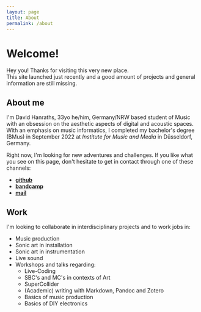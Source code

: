 ```yaml
---
layout: page
title: About
permalink: /about
---
```


# Welcome! 

Hey you! Thanks for visiting this very new place.  
This site launched just recently and a good amount of projects and general information are still missing. 

## About me

<!--- MMus - *Klang und Realität* - 1. semester - RSH Düsseldorf   --->
I'm David Hanraths, 33yo he/him, Germany/NRW based student of Music with an obsession on the aesthetic aspects of digital and acoustic spaces.  
With an emphasis on music informatics, I completed my bachelor's degree (BMus) in September 2022 at *Institute for Music and Media* in Düsseldorf, Germany. 

Right now, I'm looking for new adventures and challenges. 
If you like what you see on this page, don't hesitate to get in contact through one of these channels:  
- [**github**](https:github.com/{{site.github_username}})  
- [**bandcamp**](https://davidhanraths.bandcamp.com)  
- [**mail**](mailto:d.hanraths(at)web.de)  

## Work

I'm looking to collaborate in interdisciplinary projects and to work jobs in:
- Music production 
- Sonic art in installation 
- Sonic art in instrumentation
- Live sound
- Workshops and talks regarding:
	- Live-Coding
	- SBC's and MC's in contexts of Art
	- SuperCollider 
	- (Academic) writing with Markdown, Pandoc and Zotero
	- Basics of music production
	- Basics of DIY electronics

